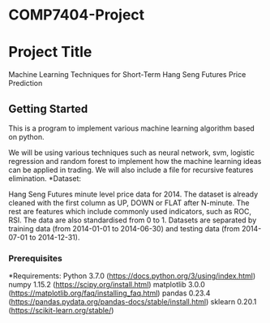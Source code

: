 # COMP7404-Project

# Project Title

Machine Learning Techniques for Short-Term Hang Seng Futures Price Prediction

## Getting Started

This is a program to implement various machine learning algorithm based on python.

We will be using various techniques such as neural network, svm, logistic regression and random forest to implement how the machine learning ideas can be applied in trading. We will also include a file for recursive features elimination. 
*Dataset:

Hang Seng Futures minute level price data for 2014. The dataset is already cleaned with the first column as UP, DOWN or FLAT after N-minute. The rest are features which include commonly used indicators, such as ROC, RSI. The data are also standardised from 0 to 1.
Datasets are separated by training data (from 2014-01-01 to 2014-06-30) and testing data (from 2014-07-01 to 2014-12-31).

### Prerequisites

*Requirements:
Python 3.7.0 (https://docs.python.org/3/using/index.html)
numpy 1.15.2 (https://scipy.org/install.html)
matplotlib 3.0.0 (https://matplotlib.org/faq/installing_faq.html) 
pandas 0.23.4 (https://pandas.pydata.org/pandas-docs/stable/install.html)
sklearn 0.20.1 (https://scikit-learn.org/stable/)


